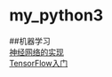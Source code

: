 # my_python3

##机器学习  
[神经网络的实现](https://github.com/strcho/my_python3/blob/master/%E7%A5%9E%E7%BB%8F%E7%BD%91%E7%BB%9C%E5%AE%9E%E7%8E%B0)  
[TensorFlow入门](https://github.com/strcho/my_python3/blob/master/Hello%20TensorFlow)
